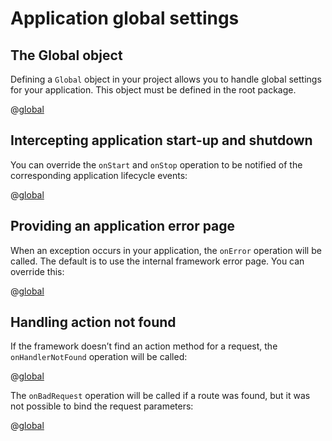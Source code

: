 <!--- Copyright (C) 2009-2013 Typesafe Inc. <http://www.typesafe.com> -->
# Application global settings

## The Global object

Defining a `Global` object in your project allows you to handle global settings for your application. This object must be defined in the root package.

@[global](code/javaguide/global/simple/Global.java)

## Intercepting application start-up and shutdown

You can override the `onStart` and `onStop` operation to be notified of the corresponding application lifecycle events:

@[global](code/javaguide/global/startstop/Global.java)

## Providing an application error page

When an exception occurs in your application, the `onError` operation will be called. The default is to use the internal framework error page. You can override this:

@[global](code/javaguide/global/onerror/Global.java)

## Handling action not found

If the framework doesn’t find an action method for a request, the `onHandlerNotFound` operation will be called:

@[global](code/javaguide/global/notfound/Global.java)

The `onBadRequest` operation will be called if a route was found, but it was not possible to bind the request parameters:

@[global](code/javaguide/global/badrequest/Global.java)
